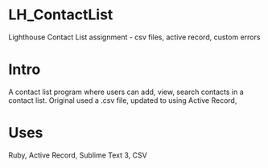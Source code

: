 # LH_ContactList
Lighthouse Contact List assignment - csv files, active record, custom errors

# Intro
A contact list program where users can add, view, search contacts in a contact list.  Original used a .csv file, updated to using Active Record,

# Uses
Ruby, Active Record, Sublime Text 3, CSV
